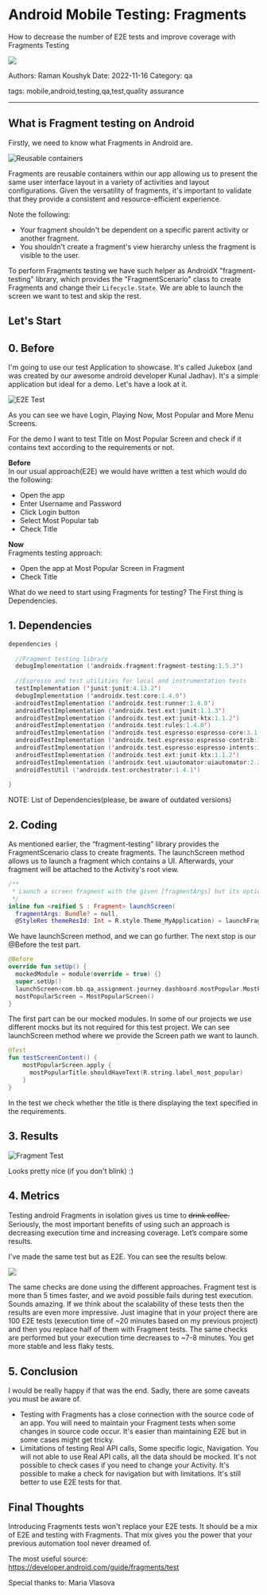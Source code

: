 # Android Mobile Testing: Fragments

How to decrease the number of E2E tests and improve coverage with Fragments Testing

![](assets/espresso-banner.png)

Authors: Raman Koushyk
Date: 2022-11-16
Category: qa

tags: mobile,android,testing,qa,test,quality assurance

---

## **What is Fragment testing on Android**


Firstly, we need to know what Fragments in Android are.

![Reusable containers](assets/containers.jpeg)


Fragments are reusable containers within our app allowing us to present the same user interface layout in a variety of activities and layout configurations. Given the versatility of fragments, it's important to validate that they provide a consistent and resource-efficient experience.

Note the following:
* Your fragment shouldn't be dependent on a specific parent activity or another fragment.
* You shouldn't create a fragment's view hierarchy unless the fragment is visible to the user.

To perform Fragments testing we have such helper as AndroidX "fragment-testing" library, which provides the "FragmentScenario" class to create Fragments and change their `Lifecycle.State`. We are able to launch the screen we want to test and skip the rest.


## **Let's Start**

## 0. Before
I'm going to use our test Application to showcase. It's called Jukebox (and was created by our awesome android developer Kunal Jadhav). It's a simple application but ideal for a demo. Let's have a look at it.

![E2E Test](assets/E2E_test.gif)

As you can see we have Login, Playing Now, Most Popular and More Menu Screens.

For the demo I want to test Title on Most Popular Screen and check if it contains text according to the requirements or not.

**Before**<br>
In our usual approach(E2E) we would have written a test which would do the following:
- Open the app
- Enter Username and Password
- Click Login button
- Select Most Popular tab
- Check Title

**Now**<br>
Fragments testing approach:
- Open the app at Most Popular Screen in Fragment
- Check Title

What do we need to start using Fragments for testing? The First thing is Dependencies.

## 1. Dependencies

```kotlin
dependencies {
  
  //Fragment testing library
  debugImplementation ('androidx.fragment:fragment-testing:1.5.3')
  
  //Espresso and test utilities for local and instrumentation tests
  testImplementation ('junit:junit:4.13.2')
  debugImplementation ('androidx.test:core:1.4.0')
  androidTestImplementation ('androidx.test:runner:1.4.0')
  androidTestImplementation ('androidx.test.ext:junit:1.1.3')
  androidTestImplementation ('androidx.test.ext:junit-ktx:1.1.2')
  androidTestImplementation ('androidx.test:rules:1.4.0')
  androidTestImplementation ('androidx.test.espresso:espresso-core:3.1.0')
  androidTestImplementation ('androidx.test.espresso:espresso-contrib:3.1.0')
  androidTestImplementation ('androidx.test.espresso:espresso-intents:3.1.0')
  androidTestImplementation ('androidx.test.ext:junit-ktx:1.1.2')
  androidTestImplementation ('androidx.test.uiautomator:uiautomator:2.2.0')
  androidTestUtil ('androidx.test:orchestrator:1.4.1')
  
}
```
NOTE: List of Dependencies(please, be aware of outdated versions)

## 2. Coding

As mentioned earlier, the “fragment-testing” library provides the FragmentScenario class to create fragments. The launchScreen method allows us to launch a fragment which contains a UI. Afterwards, your fragment will be attached to the Activity's root view.

```kotlin
/**
 * Launch a screen fragment with the given [fragmentArgs] but its optional.
 */
inline fun <reified S : Fragment> launchScreen(   
  fragmentArgs: Bundle? = null,
  @StyleRes themeResId: Int = R.style.Theme_MyApplication) = launchFragmentInContainer<S>(fragmentArgs)
```

We have launchScreen method, and we can go further. The next stop is our @Before the test part.

```kotlin
@Before 
override fun setUp() {   
  mockedModule = module(override = true) {}
  super.setUp()
  launchScreen<com.bb.qa_assignment.journey.dashboard.mostPopular.MostPopularScreen>()
  mostPopularScreen = MostPopularScreen()
}
```
The first part can be our mocked modules. In some of our  projects we use different mocks but its not required for this test project. We can see launchScreen method where we provide the Screen path we want to launch.

```kotlin
@Test
fun testScreenContent() {
    mostPopularScreen.apply {
      mostPopularTitle.shouldHaveText(R.string.label_most_popular)
    }
}
```
In the test we check whether the title is there displaying the text specified in the requirements.

## 3. Results

![Fragment Test](assets/fragment_test.gif)

Looks pretty nice (if you don't blink) :)

## 4. Metrics

Testing android Fragments in isolation gives us time to d̶r̶i̶n̶k̶ ̶c̶o̶f̶f̶e̶e̶. Seriously, the most important benefits of using such an approach is decreasing execution time and increasing coverage. Let’s compare some results.

I've made the same test but as E2E. You can see the results below.


![](assets/e2e_fragment_results.png)


The same checks are done using the different approaches. Fragment test is more than 5 times faster, and we avoid possible fails during test execution. Sounds amazing. If we think about the scalability of these tests then the results are even more impressive.
Just imagine that in your project there are 100 E2E tests (execution time of ~20 minutes based on my previous project) and then you replace half of them with Fragment tests. The same checks are performed but your execution time decreases to ~7-8 minutes. You get more stable and less flaky tests.

## 5. Conclusion

I would be really happy if that was the end. Sadly, there are some caveats you must be aware of.

- Testing with Fragments has a close connection with the source code of an app.
  You will need to maintain your Fragment tests when some changes in source code occur. It's easier than maintaining E2E but in some cases might get tricky.
- Limitations of testing Real API calls, Some specific logic, Navigation.
  You will not able to use Real API calls, all the data should be mocked.
  It's not possible to check cases if you need to change your Activity.
  It's possible to make a check for navigation but with limitations. It's still better to use E2E tests for that.


## **Final Thoughts**

Introducing Fragments tests won't replace your E2E tests. It should be a mix of E2E and testing with Fragments. That mix gives you the power that your previous automation tool never dreamed of.

The most useful source: https://developer.android.com/guide/fragments/test

Special thanks to: Maria Vlasova
